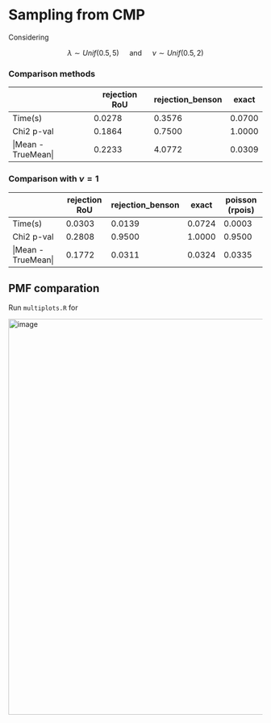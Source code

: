 # Sampling from CMP
Considering

$$
  \lambda \sim Unif(0.5, 5) \quad \text{ and } \quad \nu \sim Unif(0.5, 2)
$$

### Comparison methods
|                   | rejection RoU | rejection_benson | exact  |
|-------------------|-----------|------------------|--------|
| Time(s)           | 0.0278    | 0.3576           | 0.0700 |
| Chi2 p-val        | 0.1864    | 0.7500           | 1.0000 |
| \|Mean - TrueMean\| | 0.2233    | 4.0772           | 0.0309 |


### Comparison with $\nu = 1$

|                   | rejection RoU | rejection_benson | exact  | poisson (rpois)  |
|-------------------|-----------|------------------|--------|--------|
| Time(s)           | 0.0303    | 0.0139           | 0.0724 | 0.0003 |
| Chi2 p-val        | 0.2808    | 0.9500           | 1.0000 | 0.9500 |
| \|Mean - TrueMean\| | 0.1772    | 0.0311           | 0.0324 | 0.0335 |


## PMF comparation
Run `multiplots.R` for

<img width="1291" height="785" alt="image" src="https://github.com/user-attachments/assets/c2a2aede-601b-4dbb-8feb-ee64792fe4a1" />

